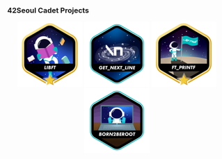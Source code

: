 ### 42Seoul Cadet Projects
<div align="center">

<a href="https://github.com/h-beeen/42cursus/tree/master/libft"><img src="https://github.com/h-beeen/42cursus/blob/master/srcs/libftm.png"></a>
<a href="https://github.com/h-beeen/42cursus/tree/master/get_next_line"><img src="https://github.com/h-beeen/42cursus/blob/master/srcs/get_next_linee.png"></a>
<a href="https://github.com/h-beeen/42cursus/tree/master/ft_printf"><img src="https://github.com/h-beeen/42cursus/blob/master/srcs/ft_printfm.png"></a>
<a href="https://github.com/h-beeen/42cursus/tree/master/Born2beroot"><img src="https://github.com/h-beeen/42cursus/blob/master/srcs/born2beroote.png"></a>